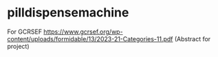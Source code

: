 # pilldispensemachine
For GCRSEF
https://www.gcrsef.org/wp-content/uploads/formidable/13/2023-21-Categories-11.pdf (Abstract for project)
